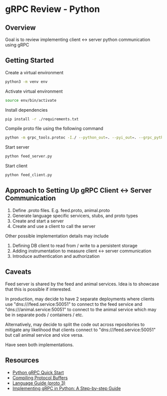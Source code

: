 # gRPC Review - Python

## Overview

Goal is to review implementing client <-> server python communication using gRPC


## Getting Started
Create a virtual environment
```sh
python3 -m venv env
```

Activate virtual environment
```sh
source env/bin/activate
```

Install dependencies
```sh
pip install -r ./requirements.txt
```

Compile proto file using the following command
```sh
python -m grpc_tools.protoc -I./ --python_out=. --pyi_out=. --grpc_python_out=. feed.proto animal.proto
```

Start server
```sh
python feed_server.py
```

Start client
```sh
python feed_client.py
```


## Approach to Setting Up gRPC Client <-> Server Communication

1. Define .proto files. E.g. feed.proto, animal.proto
2. Generate language specific servicers, stubs, and proto types
3. Create and start a server
4. Create and use a client to call the server

Other possible implementation details may include
1. Defining DB client to read from / write to a persistent storage
2. Adding instrumentation to measure client <-> server communication
3. Introduce authentication and authorization


## Caveats

Feed server is shared by the feed and animal services. Idea is to showcase that this is possible if interested.

In production, may decide to have 2 separate deployments where clients use "dns:///feed.service:50051" to connect to the feed service and "dns:///animal.service:50051" to connect to the animal service which may be in separate pods / containers / etc.

Alternatively, may decide to split the code out across repositories to mitigate any likelihood that clients connect to "dns:///feed.service:50051" but call animal service and vice versa.

Have seen both implementations.


## Resources

- [Python gRPC Quick Start](https://grpc.io/docs/languages/python/quickstart/)
- [Compiling Protocol Buffers](https://protobuf.dev/getting-started/pythontutorial/)
- [Language Guide (proto 3)](https://protobuf.dev/programming-guides/proto3/)
- [Implementing gRPC in Python: A Step-by-step Guide](https://www.velotio.com/engineering-blog/grpc-implementation-using-python)